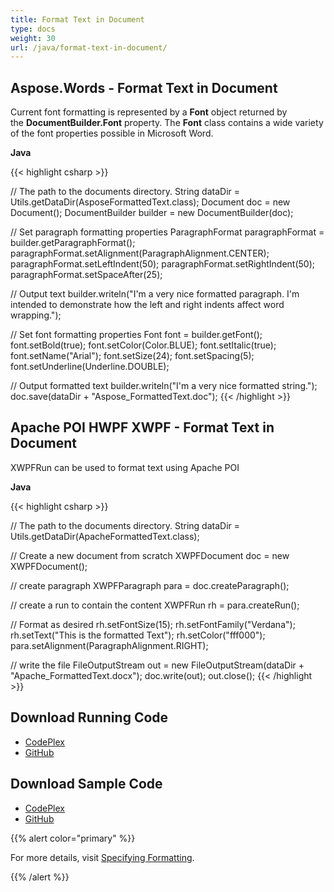 ```yaml
---
title: Format Text in Document
type: docs
weight: 30
url: /java/format-text-in-document/
---
```


## **Aspose.Words - Format Text in Document**

Current font formatting is represented by a **Font** object returned by the **DocumentBuilder.Font** property. The **Font** class contains a wide variety of the font properties possible in Microsoft Word.

**Java**

{{< highlight csharp >}}

// The path to the documents directory.
String dataDir = Utils.getDataDir(AsposeFormattedText.class);
Document doc = new Document();
DocumentBuilder builder = new DocumentBuilder(doc);

// Set paragraph formatting properties
ParagraphFormat paragraphFormat = builder.getParagraphFormat();
paragraphFormat.setAlignment(ParagraphAlignment.CENTER);
paragraphFormat.setLeftIndent(50);
paragraphFormat.setRightIndent(50);
paragraphFormat.setSpaceAfter(25);

// Output text
builder.writeln("I'm a very nice formatted paragraph. I'm intended to demonstrate how the left and right indents affect word wrapping.");

// Set font formatting properties
Font font = builder.getFont();
font.setBold(true);
font.setColor(Color.BLUE);
font.setItalic(true);
font.setName("Arial");
font.setSize(24);
font.setSpacing(5);
font.setUnderline(Underline.DOUBLE);

// Output formatted text
builder.writeln("I'm a very nice formatted string.");
doc.save(dataDir + "Aspose_FormattedText.doc");
{{< /highlight >}}

## **Apache POI HWPF XWPF - Format Text in Document**

XWPFRun can be used to format text using Apache POI

**Java**

{{< highlight csharp >}}

// The path to the documents directory.
String dataDir = Utils.getDataDir(ApacheFormattedText.class);

// Create a new document from scratch
XWPFDocument doc = new XWPFDocument();

// create paragraph
XWPFParagraph para = doc.createParagraph();

// create a run to contain the content
XWPFRun rh = para.createRun();

// Format as desired
rh.setFontSize(15);
rh.setFontFamily("Verdana");
rh.setText("This is the formatted Text");
rh.setColor("fff000");
para.setAlignment(ParagraphAlignment.RIGHT);

// write the file
FileOutputStream out = new FileOutputStream(dataDir + "Apache_FormattedText.docx");
doc.write(out);
out.close();
{{< /highlight >}}

## **Download Running Code**

- [CodePlex](https://asposewordsjavaapachepoi.codeplex.com/releases/view/618321)
- [GitHub](https://github.com/aspose-words/Aspose.Words-for-Java/releases/tag/Aspose.Words_Java_for_Apache_POI_WP-v1.0.0)

## **Download Sample Code**

- [CodePlex](https://asposewordsjavaapachepoi.codeplex.com/SourceControl/latest#src/main/java/com/aspose/words/examples/featurescomparison/document/)
- [GitHub](https://github.com/aspose-words/Aspose.Words-for-Java/tree/master/Plugins/Aspose_Words_for_Apache_POI/src/main/java/com/aspose/words/examples/featurescomparison/document)

{{% alert color="primary" %}} 

For more details, visit [Specifying Formatting](/words/java/working-with-styles/).

{{% /alert %}}
